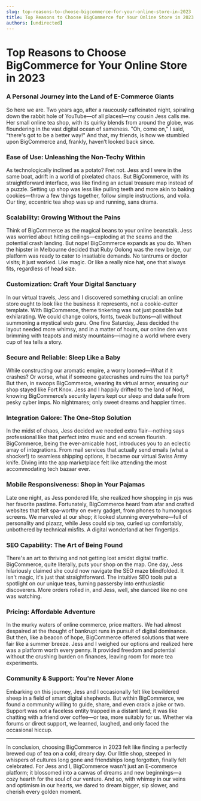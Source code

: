 ```yaml
---
slug: top-reasons-to-choose-bigcommerce-for-your-online-store-in-2023
title: Top Reasons to Choose BigCommerce for Your Online Store in 2023
authors: [undirected]
---
```



# Top Reasons to Choose BigCommerce for Your Online Store in 2023

### A Personal Journey into the Land of E-Commerce Giants

So here we are. Two years ago, after a raucously caffeinated night, spiraling down the rabbit hole of YouTube—of all places!—my cousin Jess calls me. Her small online tea shop, with its quirky blends from around the globe, was floundering in the vast digital ocean of sameness. "Oh, come on," I said, "there's got to be a better way!" And that, my friends, is how we stumbled upon BigCommerce and, frankly, haven’t looked back since.

### Ease of Use: Unleashing the Non-Techy Within

As technologically inclined as a potato? Fret not. Jess and I were in the same boat, adrift in a world of pixelated chaos. But BigCommerce, with its straightforward interface, was like finding an actual treasure map instead of a puzzle. Setting up shop was less like pulling teeth and more akin to baking cookies—throw a few things together, follow simple instructions, and voila. Our tiny, eccentric tea shop was up and running, sans drama.

### Scalability: Growing Without the Pains

Think of BigCommerce as the magical beans to your online beanstalk. Jess was worried about hitting ceilings—exploding at the seams and the potential crash landing. But nope! BigCommerce expands as you do. When the hipster in Melbourne decided that Ruby Oolong was the new beige, our platform was ready to cater to insatiable demands. No tantrums or doctor visits; it just worked. Like magic. Or like a really nice hat, one that always fits, regardless of head size.

### Customization: Craft Your Digital Sanctuary

In our virtual travels, Jess and I discovered something crucial: an online store ought to look like the business it represents, not a cookie-cutter template. With BigCommerce, theme tinkering was not just possible but exhilarating. We could change colors, fonts, tweak buttons—all without summoning a mystical web guru. One fine Saturday, Jess decided the layout needed more whimsy, and in a matter of hours, our online den was brimming with teapots and misty mountains—imagine a world where every cup of tea tells a story.

### Secure and Reliable: Sleep Like a Baby

While constructing our aromatic empire, a worry loomed—What if it crashes? Or worse, what if someone gatecrashes and ruins the tea party? But then, in swoops BigCommerce, wearing its virtual armor, ensuring our shop stayed like Fort Knox. Jess and I happily drifted to the land of Nod, knowing BigCommerce’s security layers kept our sleep and data safe from pesky cyber imps. No nightmares; only sweet dreams and happier times.

### Integration Galore: The One-Stop Solution

In the midst of chaos, Jess decided we needed extra flair—nothing says professional like that perfect intro music and end screen flourish. BigCommerce, being the ever-amicable host, introduces you to an eclectic array of integrations. From mail services that actually send emails (what a shocker!) to seamless shipping options, it became our virtual Swiss Army knife. Diving into the app marketplace felt like attending the most accommodating tech bazaar ever.

### Mobile Responsiveness: Shop in Your Pajamas

Late one night, as Jess pondered life, she realized how shopping in pjs was her favorite pastime. Fortunately, BigCommerce heard from afar and crafted websites that felt spa-worthy on every gadget, from phones to humongous screens. We marveled at our shop; it looked stunning everywhere—full of personality and pizazz, while Jess could sip tea, curled up comfortably, unbothered by technical misfits. A digital wonderland at her fingertips.

### SEO Capability: The Art of Being Found

There's an art to thriving and not getting lost amidst digital traffic. BigCommerce, quite literally, puts your shop on the map. One day, Jess hilariously claimed she could now navigate the SEO maze blindfolded. It isn't magic, it's just that straightforward. The intuitive SEO tools put a spotlight on our unique teas, turning passersby into enthusiastic discoverers. More orders rolled in, and Jess, well, she danced like no one was watching.

### Pricing: Affordable Adventure

In the murky waters of online commerce, price matters. We had almost despaired at the thought of bankrupt runs in pursuit of digital dominance. But then, like a beacon of hope, BigCommerce offered solutions that were fair like a summer breeze. Jess and I weighed our options and realized here was a platform worth every penny. It provided freedom and potential without the crushing burden on finances, leaving room for more tea experiments.

### Community & Support: You're Never Alone

Embarking on this journey, Jess and I occasionally felt like bewildered sheep in a field of smart digital shepherds. But within BigCommerce, we found a community willing to guide, share, and even crack a joke or two. Support was not a faceless entity trapped in a distant land; it was like chatting with a friend over coffee—or tea, more suitably for us. Whether via forums or direct support, we learned, laughed, and only faced the occasional hiccup.

--- 

In conclusion, choosing BigCommerce in 2023 felt like finding a perfectly brewed cup of tea on a cold, dreary day. Our little shop, steeped in whispers of cultures long gone and friendships long forgotten, finally felt celebrated. For Jess and I, BigCommerce wasn't just an E-commerce platform; it blossomed into a canvas of dreams and new beginnings—a cozy hearth for the soul of our venture. And so, with whimsy in our veins and optimism in our hearts, we dared to dream bigger, sip slower, and cherish every golden moment.